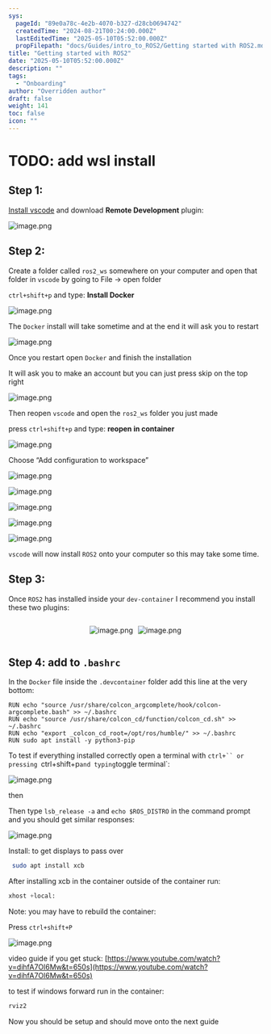 ```yaml
---
sys:
  pageId: "89e0a78c-4e2b-4070-b327-d28cb0694742"
  createdTime: "2024-08-21T00:24:00.000Z"
  lastEditedTime: "2025-05-10T05:52:00.000Z"
  propFilepath: "docs/Guides/intro_to_ROS2/Getting started with ROS2.md"
title: "Getting started with ROS2"
date: "2025-05-10T05:52:00.000Z"
description: ""
tags:
  - "Onboarding"
author: "Overridden author"
draft: false
weight: 141
toc: false
icon: ""
---
```


# TODO: add wsl install

## Step 1:

[Install vscode](https://code.visualstudio.com/download) and download **Remote Development** plugin:

![image.png](https://prod-files-secure.s3.us-west-2.amazonaws.com/d518164a-d88e-44d1-a4ee-3adb3bd8bce0/efb52993-1881-4a40-b95e-6f020334f022/image.png?X-Amz-Algorithm=AWS4-HMAC-SHA256&X-Amz-Content-Sha256=UNSIGNED-PAYLOAD&X-Amz-Credential=ASIAZI2LB4667JMPCRV4%2F20250713%2Fus-west-2%2Fs3%2Faws4_request&X-Amz-Date=20250713T051230Z&X-Amz-Expires=3600&X-Amz-Security-Token=IQoJb3JpZ2luX2VjEPT%2F%2F%2F%2F%2F%2F%2F%2F%2F%2FwEaCXVzLXdlc3QtMiJHMEUCIQDrQxL53Z%2F2IiSR0W7mr8YWNjjnRWaTlb1Fkt%2BF0CjANwIgSuAJYPyeiuTEeDnL3oZxxxYO3U5j6Db6TZckUFyWibQqiAQI%2Ff%2F%2F%2F%2F%2F%2F%2F%2F%2F%2FARAAGgw2Mzc0MjMxODM4MDUiDKmTDW4qJKg4%2BxgDvyrcAyQRKseZzFolKPVOh8gMg9ro3n11y0Bo%2BMu%2BPadjlqdHkhWyWbnCBAQZd4L5ZcMJ9EazKHCPktCakBeN5jtCQGinrWQeBB3QK0bqDvhEv7oExqtpZmLwbWd9vyBt%2BlvFdT2ecqir1US%2BDoatUBzZW1PbkBs8Xt4j8kf0EBq6dxINBSVi7V6Qxj2XlWDTloXUpjSixWsqbFAOPXfDKIArud9hOUagxVsgRwkaNMRNnNUtXgVnwXTjxkn5DckIxBfc7cAsbV48WvU%2FF%2F2p5iflKiN44hjEbOuifIkoukwWNMK8l9wp%2Bps2tT%2Bo7QDn7HPfcXcyQBhaBSJsh9E9Reb28qxIb7q4I4d20VR9NMQ6DqAzxSAAhrhnFx1PSSejSY4NQoqWKgC5XX6cS9lpE0CGJioFNwqHUu6sLEvUDC%2FIE6HJzZoGIy0559%2FBSevbVw%2BgA%2Bqkatp4Zsx3kfoVcbv5Y0z3cJuUCJfh413OG9dGRjIQJAuWY7B1S9KSm%2BrRhTMztccRq7P%2FOJUHFYCQ07wK4eincMyCy2Af%2BX9FSgWYrqozK6i%2F7oBcXNhVTdnBAFiFDWxpZT7oMbOFxIYtPdq0N7A1E%2FHgXW5n%2BgJ7%2BL5a62N4nE6Iy87d8q5BXoWPMLjZzMMGOqUBO%2BTS92okRbnfKoWMaovjWaX%2FbEJVr8wtkhlhzAvwht83AIxvzGLWAk2W90ElOPr7LloCkvPMQPD0u8MQnDarWPUsxD7RzRyrXLsAIW8iF4kCa2LfoV9Z1pdt0d83OVqyIeco1F3z9z4T5co3rnUA0UEsOvNGnHz0GEgHGrDiIGcPZ5F%2BPlMTSU53w0fcq9ofZyI46tAAo7Z5tmRe5QK%2FBVXpOrK3&X-Amz-Signature=9444e85bcdfdd74e1c1ceb777abc66121a52e3e58cd7e9674662759e513862d2&X-Amz-SignedHeaders=host&x-amz-checksum-mode=ENABLED&x-id=GetObject)

## Step 2:

Create a folder called `ros2_ws` somewhere on your computer and open that folder in `vscode` by going to File → open folder 

`ctrl+shift+p` and type: **Install Docker**

![image.png](https://prod-files-secure.s3.us-west-2.amazonaws.com/d518164a-d88e-44d1-a4ee-3adb3bd8bce0/2269dc0e-1cd5-47ff-bceb-c04ad9b2eab0/image.png?X-Amz-Algorithm=AWS4-HMAC-SHA256&X-Amz-Content-Sha256=UNSIGNED-PAYLOAD&X-Amz-Credential=ASIAZI2LB4667JMPCRV4%2F20250713%2Fus-west-2%2Fs3%2Faws4_request&X-Amz-Date=20250713T051230Z&X-Amz-Expires=3600&X-Amz-Security-Token=IQoJb3JpZ2luX2VjEPT%2F%2F%2F%2F%2F%2F%2F%2F%2F%2FwEaCXVzLXdlc3QtMiJHMEUCIQDrQxL53Z%2F2IiSR0W7mr8YWNjjnRWaTlb1Fkt%2BF0CjANwIgSuAJYPyeiuTEeDnL3oZxxxYO3U5j6Db6TZckUFyWibQqiAQI%2Ff%2F%2F%2F%2F%2F%2F%2F%2F%2F%2FARAAGgw2Mzc0MjMxODM4MDUiDKmTDW4qJKg4%2BxgDvyrcAyQRKseZzFolKPVOh8gMg9ro3n11y0Bo%2BMu%2BPadjlqdHkhWyWbnCBAQZd4L5ZcMJ9EazKHCPktCakBeN5jtCQGinrWQeBB3QK0bqDvhEv7oExqtpZmLwbWd9vyBt%2BlvFdT2ecqir1US%2BDoatUBzZW1PbkBs8Xt4j8kf0EBq6dxINBSVi7V6Qxj2XlWDTloXUpjSixWsqbFAOPXfDKIArud9hOUagxVsgRwkaNMRNnNUtXgVnwXTjxkn5DckIxBfc7cAsbV48WvU%2FF%2F2p5iflKiN44hjEbOuifIkoukwWNMK8l9wp%2Bps2tT%2Bo7QDn7HPfcXcyQBhaBSJsh9E9Reb28qxIb7q4I4d20VR9NMQ6DqAzxSAAhrhnFx1PSSejSY4NQoqWKgC5XX6cS9lpE0CGJioFNwqHUu6sLEvUDC%2FIE6HJzZoGIy0559%2FBSevbVw%2BgA%2Bqkatp4Zsx3kfoVcbv5Y0z3cJuUCJfh413OG9dGRjIQJAuWY7B1S9KSm%2BrRhTMztccRq7P%2FOJUHFYCQ07wK4eincMyCy2Af%2BX9FSgWYrqozK6i%2F7oBcXNhVTdnBAFiFDWxpZT7oMbOFxIYtPdq0N7A1E%2FHgXW5n%2BgJ7%2BL5a62N4nE6Iy87d8q5BXoWPMLjZzMMGOqUBO%2BTS92okRbnfKoWMaovjWaX%2FbEJVr8wtkhlhzAvwht83AIxvzGLWAk2W90ElOPr7LloCkvPMQPD0u8MQnDarWPUsxD7RzRyrXLsAIW8iF4kCa2LfoV9Z1pdt0d83OVqyIeco1F3z9z4T5co3rnUA0UEsOvNGnHz0GEgHGrDiIGcPZ5F%2BPlMTSU53w0fcq9ofZyI46tAAo7Z5tmRe5QK%2FBVXpOrK3&X-Amz-Signature=ace848947bc9f4ff6cb30f395da4c8f3b4e1544c7671570cbe456e47ab88f4a7&X-Amz-SignedHeaders=host&x-amz-checksum-mode=ENABLED&x-id=GetObject)

The `Docker` install will take sometime and at the end it will ask you to restart

![image.png](https://prod-files-secure.s3.us-west-2.amazonaws.com/d518164a-d88e-44d1-a4ee-3adb3bd8bce0/ed233f78-be33-4b1f-b89c-9c346c0e961e/image.png?X-Amz-Algorithm=AWS4-HMAC-SHA256&X-Amz-Content-Sha256=UNSIGNED-PAYLOAD&X-Amz-Credential=ASIAZI2LB4667JMPCRV4%2F20250713%2Fus-west-2%2Fs3%2Faws4_request&X-Amz-Date=20250713T051230Z&X-Amz-Expires=3600&X-Amz-Security-Token=IQoJb3JpZ2luX2VjEPT%2F%2F%2F%2F%2F%2F%2F%2F%2F%2FwEaCXVzLXdlc3QtMiJHMEUCIQDrQxL53Z%2F2IiSR0W7mr8YWNjjnRWaTlb1Fkt%2BF0CjANwIgSuAJYPyeiuTEeDnL3oZxxxYO3U5j6Db6TZckUFyWibQqiAQI%2Ff%2F%2F%2F%2F%2F%2F%2F%2F%2F%2FARAAGgw2Mzc0MjMxODM4MDUiDKmTDW4qJKg4%2BxgDvyrcAyQRKseZzFolKPVOh8gMg9ro3n11y0Bo%2BMu%2BPadjlqdHkhWyWbnCBAQZd4L5ZcMJ9EazKHCPktCakBeN5jtCQGinrWQeBB3QK0bqDvhEv7oExqtpZmLwbWd9vyBt%2BlvFdT2ecqir1US%2BDoatUBzZW1PbkBs8Xt4j8kf0EBq6dxINBSVi7V6Qxj2XlWDTloXUpjSixWsqbFAOPXfDKIArud9hOUagxVsgRwkaNMRNnNUtXgVnwXTjxkn5DckIxBfc7cAsbV48WvU%2FF%2F2p5iflKiN44hjEbOuifIkoukwWNMK8l9wp%2Bps2tT%2Bo7QDn7HPfcXcyQBhaBSJsh9E9Reb28qxIb7q4I4d20VR9NMQ6DqAzxSAAhrhnFx1PSSejSY4NQoqWKgC5XX6cS9lpE0CGJioFNwqHUu6sLEvUDC%2FIE6HJzZoGIy0559%2FBSevbVw%2BgA%2Bqkatp4Zsx3kfoVcbv5Y0z3cJuUCJfh413OG9dGRjIQJAuWY7B1S9KSm%2BrRhTMztccRq7P%2FOJUHFYCQ07wK4eincMyCy2Af%2BX9FSgWYrqozK6i%2F7oBcXNhVTdnBAFiFDWxpZT7oMbOFxIYtPdq0N7A1E%2FHgXW5n%2BgJ7%2BL5a62N4nE6Iy87d8q5BXoWPMLjZzMMGOqUBO%2BTS92okRbnfKoWMaovjWaX%2FbEJVr8wtkhlhzAvwht83AIxvzGLWAk2W90ElOPr7LloCkvPMQPD0u8MQnDarWPUsxD7RzRyrXLsAIW8iF4kCa2LfoV9Z1pdt0d83OVqyIeco1F3z9z4T5co3rnUA0UEsOvNGnHz0GEgHGrDiIGcPZ5F%2BPlMTSU53w0fcq9ofZyI46tAAo7Z5tmRe5QK%2FBVXpOrK3&X-Amz-Signature=3969127d732414253c2362cd0b47ca5e0c64fab19b3ae5c69a309129d31ce37e&X-Amz-SignedHeaders=host&x-amz-checksum-mode=ENABLED&x-id=GetObject)

Once you restart open `Docker` and finish the installation

It will ask you to make an account but you can just press skip on the top right

![image.png](https://prod-files-secure.s3.us-west-2.amazonaws.com/d518164a-d88e-44d1-a4ee-3adb3bd8bce0/21010ad9-1659-4fd9-9f59-9932a09b2a3d/image.png?X-Amz-Algorithm=AWS4-HMAC-SHA256&X-Amz-Content-Sha256=UNSIGNED-PAYLOAD&X-Amz-Credential=ASIAZI2LB4667JMPCRV4%2F20250713%2Fus-west-2%2Fs3%2Faws4_request&X-Amz-Date=20250713T051230Z&X-Amz-Expires=3600&X-Amz-Security-Token=IQoJb3JpZ2luX2VjEPT%2F%2F%2F%2F%2F%2F%2F%2F%2F%2FwEaCXVzLXdlc3QtMiJHMEUCIQDrQxL53Z%2F2IiSR0W7mr8YWNjjnRWaTlb1Fkt%2BF0CjANwIgSuAJYPyeiuTEeDnL3oZxxxYO3U5j6Db6TZckUFyWibQqiAQI%2Ff%2F%2F%2F%2F%2F%2F%2F%2F%2F%2FARAAGgw2Mzc0MjMxODM4MDUiDKmTDW4qJKg4%2BxgDvyrcAyQRKseZzFolKPVOh8gMg9ro3n11y0Bo%2BMu%2BPadjlqdHkhWyWbnCBAQZd4L5ZcMJ9EazKHCPktCakBeN5jtCQGinrWQeBB3QK0bqDvhEv7oExqtpZmLwbWd9vyBt%2BlvFdT2ecqir1US%2BDoatUBzZW1PbkBs8Xt4j8kf0EBq6dxINBSVi7V6Qxj2XlWDTloXUpjSixWsqbFAOPXfDKIArud9hOUagxVsgRwkaNMRNnNUtXgVnwXTjxkn5DckIxBfc7cAsbV48WvU%2FF%2F2p5iflKiN44hjEbOuifIkoukwWNMK8l9wp%2Bps2tT%2Bo7QDn7HPfcXcyQBhaBSJsh9E9Reb28qxIb7q4I4d20VR9NMQ6DqAzxSAAhrhnFx1PSSejSY4NQoqWKgC5XX6cS9lpE0CGJioFNwqHUu6sLEvUDC%2FIE6HJzZoGIy0559%2FBSevbVw%2BgA%2Bqkatp4Zsx3kfoVcbv5Y0z3cJuUCJfh413OG9dGRjIQJAuWY7B1S9KSm%2BrRhTMztccRq7P%2FOJUHFYCQ07wK4eincMyCy2Af%2BX9FSgWYrqozK6i%2F7oBcXNhVTdnBAFiFDWxpZT7oMbOFxIYtPdq0N7A1E%2FHgXW5n%2BgJ7%2BL5a62N4nE6Iy87d8q5BXoWPMLjZzMMGOqUBO%2BTS92okRbnfKoWMaovjWaX%2FbEJVr8wtkhlhzAvwht83AIxvzGLWAk2W90ElOPr7LloCkvPMQPD0u8MQnDarWPUsxD7RzRyrXLsAIW8iF4kCa2LfoV9Z1pdt0d83OVqyIeco1F3z9z4T5co3rnUA0UEsOvNGnHz0GEgHGrDiIGcPZ5F%2BPlMTSU53w0fcq9ofZyI46tAAo7Z5tmRe5QK%2FBVXpOrK3&X-Amz-Signature=19156825c35fb347c851c223323fa4c414b0c9879e61596e70e651330d4405d9&X-Amz-SignedHeaders=host&x-amz-checksum-mode=ENABLED&x-id=GetObject)

Then reopen `vscode` and open the `ros2_ws` folder you just made

press `ctrl+shift+p` and type: **reopen in container**

![image.png](https://prod-files-secure.s3.us-west-2.amazonaws.com/d518164a-d88e-44d1-a4ee-3adb3bd8bce0/4e93b8c2-41ad-488c-8095-c74205196118/image.png?X-Amz-Algorithm=AWS4-HMAC-SHA256&X-Amz-Content-Sha256=UNSIGNED-PAYLOAD&X-Amz-Credential=ASIAZI2LB4667JMPCRV4%2F20250713%2Fus-west-2%2Fs3%2Faws4_request&X-Amz-Date=20250713T051230Z&X-Amz-Expires=3600&X-Amz-Security-Token=IQoJb3JpZ2luX2VjEPT%2F%2F%2F%2F%2F%2F%2F%2F%2F%2FwEaCXVzLXdlc3QtMiJHMEUCIQDrQxL53Z%2F2IiSR0W7mr8YWNjjnRWaTlb1Fkt%2BF0CjANwIgSuAJYPyeiuTEeDnL3oZxxxYO3U5j6Db6TZckUFyWibQqiAQI%2Ff%2F%2F%2F%2F%2F%2F%2F%2F%2F%2FARAAGgw2Mzc0MjMxODM4MDUiDKmTDW4qJKg4%2BxgDvyrcAyQRKseZzFolKPVOh8gMg9ro3n11y0Bo%2BMu%2BPadjlqdHkhWyWbnCBAQZd4L5ZcMJ9EazKHCPktCakBeN5jtCQGinrWQeBB3QK0bqDvhEv7oExqtpZmLwbWd9vyBt%2BlvFdT2ecqir1US%2BDoatUBzZW1PbkBs8Xt4j8kf0EBq6dxINBSVi7V6Qxj2XlWDTloXUpjSixWsqbFAOPXfDKIArud9hOUagxVsgRwkaNMRNnNUtXgVnwXTjxkn5DckIxBfc7cAsbV48WvU%2FF%2F2p5iflKiN44hjEbOuifIkoukwWNMK8l9wp%2Bps2tT%2Bo7QDn7HPfcXcyQBhaBSJsh9E9Reb28qxIb7q4I4d20VR9NMQ6DqAzxSAAhrhnFx1PSSejSY4NQoqWKgC5XX6cS9lpE0CGJioFNwqHUu6sLEvUDC%2FIE6HJzZoGIy0559%2FBSevbVw%2BgA%2Bqkatp4Zsx3kfoVcbv5Y0z3cJuUCJfh413OG9dGRjIQJAuWY7B1S9KSm%2BrRhTMztccRq7P%2FOJUHFYCQ07wK4eincMyCy2Af%2BX9FSgWYrqozK6i%2F7oBcXNhVTdnBAFiFDWxpZT7oMbOFxIYtPdq0N7A1E%2FHgXW5n%2BgJ7%2BL5a62N4nE6Iy87d8q5BXoWPMLjZzMMGOqUBO%2BTS92okRbnfKoWMaovjWaX%2FbEJVr8wtkhlhzAvwht83AIxvzGLWAk2W90ElOPr7LloCkvPMQPD0u8MQnDarWPUsxD7RzRyrXLsAIW8iF4kCa2LfoV9Z1pdt0d83OVqyIeco1F3z9z4T5co3rnUA0UEsOvNGnHz0GEgHGrDiIGcPZ5F%2BPlMTSU53w0fcq9ofZyI46tAAo7Z5tmRe5QK%2FBVXpOrK3&X-Amz-Signature=d9713bf125e06e4e9bc4e2c49e53170e8ccf8f9af6acf8970059b24dce7902ad&X-Amz-SignedHeaders=host&x-amz-checksum-mode=ENABLED&x-id=GetObject)

Choose “Add configuration to workspace”

![image.png](https://prod-files-secure.s3.us-west-2.amazonaws.com/d518164a-d88e-44d1-a4ee-3adb3bd8bce0/9560b282-5060-4989-ba37-97e7b2c22476/image.png?X-Amz-Algorithm=AWS4-HMAC-SHA256&X-Amz-Content-Sha256=UNSIGNED-PAYLOAD&X-Amz-Credential=ASIAZI2LB4667JMPCRV4%2F20250713%2Fus-west-2%2Fs3%2Faws4_request&X-Amz-Date=20250713T051230Z&X-Amz-Expires=3600&X-Amz-Security-Token=IQoJb3JpZ2luX2VjEPT%2F%2F%2F%2F%2F%2F%2F%2F%2F%2FwEaCXVzLXdlc3QtMiJHMEUCIQDrQxL53Z%2F2IiSR0W7mr8YWNjjnRWaTlb1Fkt%2BF0CjANwIgSuAJYPyeiuTEeDnL3oZxxxYO3U5j6Db6TZckUFyWibQqiAQI%2Ff%2F%2F%2F%2F%2F%2F%2F%2F%2F%2FARAAGgw2Mzc0MjMxODM4MDUiDKmTDW4qJKg4%2BxgDvyrcAyQRKseZzFolKPVOh8gMg9ro3n11y0Bo%2BMu%2BPadjlqdHkhWyWbnCBAQZd4L5ZcMJ9EazKHCPktCakBeN5jtCQGinrWQeBB3QK0bqDvhEv7oExqtpZmLwbWd9vyBt%2BlvFdT2ecqir1US%2BDoatUBzZW1PbkBs8Xt4j8kf0EBq6dxINBSVi7V6Qxj2XlWDTloXUpjSixWsqbFAOPXfDKIArud9hOUagxVsgRwkaNMRNnNUtXgVnwXTjxkn5DckIxBfc7cAsbV48WvU%2FF%2F2p5iflKiN44hjEbOuifIkoukwWNMK8l9wp%2Bps2tT%2Bo7QDn7HPfcXcyQBhaBSJsh9E9Reb28qxIb7q4I4d20VR9NMQ6DqAzxSAAhrhnFx1PSSejSY4NQoqWKgC5XX6cS9lpE0CGJioFNwqHUu6sLEvUDC%2FIE6HJzZoGIy0559%2FBSevbVw%2BgA%2Bqkatp4Zsx3kfoVcbv5Y0z3cJuUCJfh413OG9dGRjIQJAuWY7B1S9KSm%2BrRhTMztccRq7P%2FOJUHFYCQ07wK4eincMyCy2Af%2BX9FSgWYrqozK6i%2F7oBcXNhVTdnBAFiFDWxpZT7oMbOFxIYtPdq0N7A1E%2FHgXW5n%2BgJ7%2BL5a62N4nE6Iy87d8q5BXoWPMLjZzMMGOqUBO%2BTS92okRbnfKoWMaovjWaX%2FbEJVr8wtkhlhzAvwht83AIxvzGLWAk2W90ElOPr7LloCkvPMQPD0u8MQnDarWPUsxD7RzRyrXLsAIW8iF4kCa2LfoV9Z1pdt0d83OVqyIeco1F3z9z4T5co3rnUA0UEsOvNGnHz0GEgHGrDiIGcPZ5F%2BPlMTSU53w0fcq9ofZyI46tAAo7Z5tmRe5QK%2FBVXpOrK3&X-Amz-Signature=2e208e22bfbd631ee471e384d3a9ca77de85ac52fec84272ada3b7e606c5bfbe&X-Amz-SignedHeaders=host&x-amz-checksum-mode=ENABLED&x-id=GetObject)

![image.png](https://prod-files-secure.s3.us-west-2.amazonaws.com/d518164a-d88e-44d1-a4ee-3adb3bd8bce0/2ee63f81-886b-48e8-a553-dc6e5eac99e4/image.png?X-Amz-Algorithm=AWS4-HMAC-SHA256&X-Amz-Content-Sha256=UNSIGNED-PAYLOAD&X-Amz-Credential=ASIAZI2LB4667JMPCRV4%2F20250713%2Fus-west-2%2Fs3%2Faws4_request&X-Amz-Date=20250713T051230Z&X-Amz-Expires=3600&X-Amz-Security-Token=IQoJb3JpZ2luX2VjEPT%2F%2F%2F%2F%2F%2F%2F%2F%2F%2FwEaCXVzLXdlc3QtMiJHMEUCIQDrQxL53Z%2F2IiSR0W7mr8YWNjjnRWaTlb1Fkt%2BF0CjANwIgSuAJYPyeiuTEeDnL3oZxxxYO3U5j6Db6TZckUFyWibQqiAQI%2Ff%2F%2F%2F%2F%2F%2F%2F%2F%2F%2FARAAGgw2Mzc0MjMxODM4MDUiDKmTDW4qJKg4%2BxgDvyrcAyQRKseZzFolKPVOh8gMg9ro3n11y0Bo%2BMu%2BPadjlqdHkhWyWbnCBAQZd4L5ZcMJ9EazKHCPktCakBeN5jtCQGinrWQeBB3QK0bqDvhEv7oExqtpZmLwbWd9vyBt%2BlvFdT2ecqir1US%2BDoatUBzZW1PbkBs8Xt4j8kf0EBq6dxINBSVi7V6Qxj2XlWDTloXUpjSixWsqbFAOPXfDKIArud9hOUagxVsgRwkaNMRNnNUtXgVnwXTjxkn5DckIxBfc7cAsbV48WvU%2FF%2F2p5iflKiN44hjEbOuifIkoukwWNMK8l9wp%2Bps2tT%2Bo7QDn7HPfcXcyQBhaBSJsh9E9Reb28qxIb7q4I4d20VR9NMQ6DqAzxSAAhrhnFx1PSSejSY4NQoqWKgC5XX6cS9lpE0CGJioFNwqHUu6sLEvUDC%2FIE6HJzZoGIy0559%2FBSevbVw%2BgA%2Bqkatp4Zsx3kfoVcbv5Y0z3cJuUCJfh413OG9dGRjIQJAuWY7B1S9KSm%2BrRhTMztccRq7P%2FOJUHFYCQ07wK4eincMyCy2Af%2BX9FSgWYrqozK6i%2F7oBcXNhVTdnBAFiFDWxpZT7oMbOFxIYtPdq0N7A1E%2FHgXW5n%2BgJ7%2BL5a62N4nE6Iy87d8q5BXoWPMLjZzMMGOqUBO%2BTS92okRbnfKoWMaovjWaX%2FbEJVr8wtkhlhzAvwht83AIxvzGLWAk2W90ElOPr7LloCkvPMQPD0u8MQnDarWPUsxD7RzRyrXLsAIW8iF4kCa2LfoV9Z1pdt0d83OVqyIeco1F3z9z4T5co3rnUA0UEsOvNGnHz0GEgHGrDiIGcPZ5F%2BPlMTSU53w0fcq9ofZyI46tAAo7Z5tmRe5QK%2FBVXpOrK3&X-Amz-Signature=fa7771455b6c6512064f071b5eabe71432fdd6abcc36620cd1c0a4cc73122c7a&X-Amz-SignedHeaders=host&x-amz-checksum-mode=ENABLED&x-id=GetObject)

![image.png](https://prod-files-secure.s3.us-west-2.amazonaws.com/d518164a-d88e-44d1-a4ee-3adb3bd8bce0/ae1580b2-b048-407e-aed9-b584224a7a04/image.png?X-Amz-Algorithm=AWS4-HMAC-SHA256&X-Amz-Content-Sha256=UNSIGNED-PAYLOAD&X-Amz-Credential=ASIAZI2LB4667JMPCRV4%2F20250713%2Fus-west-2%2Fs3%2Faws4_request&X-Amz-Date=20250713T051230Z&X-Amz-Expires=3600&X-Amz-Security-Token=IQoJb3JpZ2luX2VjEPT%2F%2F%2F%2F%2F%2F%2F%2F%2F%2FwEaCXVzLXdlc3QtMiJHMEUCIQDrQxL53Z%2F2IiSR0W7mr8YWNjjnRWaTlb1Fkt%2BF0CjANwIgSuAJYPyeiuTEeDnL3oZxxxYO3U5j6Db6TZckUFyWibQqiAQI%2Ff%2F%2F%2F%2F%2F%2F%2F%2F%2F%2FARAAGgw2Mzc0MjMxODM4MDUiDKmTDW4qJKg4%2BxgDvyrcAyQRKseZzFolKPVOh8gMg9ro3n11y0Bo%2BMu%2BPadjlqdHkhWyWbnCBAQZd4L5ZcMJ9EazKHCPktCakBeN5jtCQGinrWQeBB3QK0bqDvhEv7oExqtpZmLwbWd9vyBt%2BlvFdT2ecqir1US%2BDoatUBzZW1PbkBs8Xt4j8kf0EBq6dxINBSVi7V6Qxj2XlWDTloXUpjSixWsqbFAOPXfDKIArud9hOUagxVsgRwkaNMRNnNUtXgVnwXTjxkn5DckIxBfc7cAsbV48WvU%2FF%2F2p5iflKiN44hjEbOuifIkoukwWNMK8l9wp%2Bps2tT%2Bo7QDn7HPfcXcyQBhaBSJsh9E9Reb28qxIb7q4I4d20VR9NMQ6DqAzxSAAhrhnFx1PSSejSY4NQoqWKgC5XX6cS9lpE0CGJioFNwqHUu6sLEvUDC%2FIE6HJzZoGIy0559%2FBSevbVw%2BgA%2Bqkatp4Zsx3kfoVcbv5Y0z3cJuUCJfh413OG9dGRjIQJAuWY7B1S9KSm%2BrRhTMztccRq7P%2FOJUHFYCQ07wK4eincMyCy2Af%2BX9FSgWYrqozK6i%2F7oBcXNhVTdnBAFiFDWxpZT7oMbOFxIYtPdq0N7A1E%2FHgXW5n%2BgJ7%2BL5a62N4nE6Iy87d8q5BXoWPMLjZzMMGOqUBO%2BTS92okRbnfKoWMaovjWaX%2FbEJVr8wtkhlhzAvwht83AIxvzGLWAk2W90ElOPr7LloCkvPMQPD0u8MQnDarWPUsxD7RzRyrXLsAIW8iF4kCa2LfoV9Z1pdt0d83OVqyIeco1F3z9z4T5co3rnUA0UEsOvNGnHz0GEgHGrDiIGcPZ5F%2BPlMTSU53w0fcq9ofZyI46tAAo7Z5tmRe5QK%2FBVXpOrK3&X-Amz-Signature=33a99df5ecb6f61efeb10e92567a3380a6c1f0a02de3825ee3d6906fca92132b&X-Amz-SignedHeaders=host&x-amz-checksum-mode=ENABLED&x-id=GetObject)

![image.png](https://prod-files-secure.s3.us-west-2.amazonaws.com/d518164a-d88e-44d1-a4ee-3adb3bd8bce0/53255b28-f75e-430f-b9e3-c0ac8577e42b/image.png?X-Amz-Algorithm=AWS4-HMAC-SHA256&X-Amz-Content-Sha256=UNSIGNED-PAYLOAD&X-Amz-Credential=ASIAZI2LB4667JMPCRV4%2F20250713%2Fus-west-2%2Fs3%2Faws4_request&X-Amz-Date=20250713T051230Z&X-Amz-Expires=3600&X-Amz-Security-Token=IQoJb3JpZ2luX2VjEPT%2F%2F%2F%2F%2F%2F%2F%2F%2F%2FwEaCXVzLXdlc3QtMiJHMEUCIQDrQxL53Z%2F2IiSR0W7mr8YWNjjnRWaTlb1Fkt%2BF0CjANwIgSuAJYPyeiuTEeDnL3oZxxxYO3U5j6Db6TZckUFyWibQqiAQI%2Ff%2F%2F%2F%2F%2F%2F%2F%2F%2F%2FARAAGgw2Mzc0MjMxODM4MDUiDKmTDW4qJKg4%2BxgDvyrcAyQRKseZzFolKPVOh8gMg9ro3n11y0Bo%2BMu%2BPadjlqdHkhWyWbnCBAQZd4L5ZcMJ9EazKHCPktCakBeN5jtCQGinrWQeBB3QK0bqDvhEv7oExqtpZmLwbWd9vyBt%2BlvFdT2ecqir1US%2BDoatUBzZW1PbkBs8Xt4j8kf0EBq6dxINBSVi7V6Qxj2XlWDTloXUpjSixWsqbFAOPXfDKIArud9hOUagxVsgRwkaNMRNnNUtXgVnwXTjxkn5DckIxBfc7cAsbV48WvU%2FF%2F2p5iflKiN44hjEbOuifIkoukwWNMK8l9wp%2Bps2tT%2Bo7QDn7HPfcXcyQBhaBSJsh9E9Reb28qxIb7q4I4d20VR9NMQ6DqAzxSAAhrhnFx1PSSejSY4NQoqWKgC5XX6cS9lpE0CGJioFNwqHUu6sLEvUDC%2FIE6HJzZoGIy0559%2FBSevbVw%2BgA%2Bqkatp4Zsx3kfoVcbv5Y0z3cJuUCJfh413OG9dGRjIQJAuWY7B1S9KSm%2BrRhTMztccRq7P%2FOJUHFYCQ07wK4eincMyCy2Af%2BX9FSgWYrqozK6i%2F7oBcXNhVTdnBAFiFDWxpZT7oMbOFxIYtPdq0N7A1E%2FHgXW5n%2BgJ7%2BL5a62N4nE6Iy87d8q5BXoWPMLjZzMMGOqUBO%2BTS92okRbnfKoWMaovjWaX%2FbEJVr8wtkhlhzAvwht83AIxvzGLWAk2W90ElOPr7LloCkvPMQPD0u8MQnDarWPUsxD7RzRyrXLsAIW8iF4kCa2LfoV9Z1pdt0d83OVqyIeco1F3z9z4T5co3rnUA0UEsOvNGnHz0GEgHGrDiIGcPZ5F%2BPlMTSU53w0fcq9ofZyI46tAAo7Z5tmRe5QK%2FBVXpOrK3&X-Amz-Signature=60d21a3b260c10cbfd28d8c2d892229c52286a9da7a9ad62746fc5e755da6b6b&X-Amz-SignedHeaders=host&x-amz-checksum-mode=ENABLED&x-id=GetObject)

![image.png](https://prod-files-secure.s3.us-west-2.amazonaws.com/d518164a-d88e-44d1-a4ee-3adb3bd8bce0/7c562767-5af9-4ffb-97d1-327bcdf4ee00/image.png?X-Amz-Algorithm=AWS4-HMAC-SHA256&X-Amz-Content-Sha256=UNSIGNED-PAYLOAD&X-Amz-Credential=ASIAZI2LB4667JMPCRV4%2F20250713%2Fus-west-2%2Fs3%2Faws4_request&X-Amz-Date=20250713T051230Z&X-Amz-Expires=3600&X-Amz-Security-Token=IQoJb3JpZ2luX2VjEPT%2F%2F%2F%2F%2F%2F%2F%2F%2F%2FwEaCXVzLXdlc3QtMiJHMEUCIQDrQxL53Z%2F2IiSR0W7mr8YWNjjnRWaTlb1Fkt%2BF0CjANwIgSuAJYPyeiuTEeDnL3oZxxxYO3U5j6Db6TZckUFyWibQqiAQI%2Ff%2F%2F%2F%2F%2F%2F%2F%2F%2F%2FARAAGgw2Mzc0MjMxODM4MDUiDKmTDW4qJKg4%2BxgDvyrcAyQRKseZzFolKPVOh8gMg9ro3n11y0Bo%2BMu%2BPadjlqdHkhWyWbnCBAQZd4L5ZcMJ9EazKHCPktCakBeN5jtCQGinrWQeBB3QK0bqDvhEv7oExqtpZmLwbWd9vyBt%2BlvFdT2ecqir1US%2BDoatUBzZW1PbkBs8Xt4j8kf0EBq6dxINBSVi7V6Qxj2XlWDTloXUpjSixWsqbFAOPXfDKIArud9hOUagxVsgRwkaNMRNnNUtXgVnwXTjxkn5DckIxBfc7cAsbV48WvU%2FF%2F2p5iflKiN44hjEbOuifIkoukwWNMK8l9wp%2Bps2tT%2Bo7QDn7HPfcXcyQBhaBSJsh9E9Reb28qxIb7q4I4d20VR9NMQ6DqAzxSAAhrhnFx1PSSejSY4NQoqWKgC5XX6cS9lpE0CGJioFNwqHUu6sLEvUDC%2FIE6HJzZoGIy0559%2FBSevbVw%2BgA%2Bqkatp4Zsx3kfoVcbv5Y0z3cJuUCJfh413OG9dGRjIQJAuWY7B1S9KSm%2BrRhTMztccRq7P%2FOJUHFYCQ07wK4eincMyCy2Af%2BX9FSgWYrqozK6i%2F7oBcXNhVTdnBAFiFDWxpZT7oMbOFxIYtPdq0N7A1E%2FHgXW5n%2BgJ7%2BL5a62N4nE6Iy87d8q5BXoWPMLjZzMMGOqUBO%2BTS92okRbnfKoWMaovjWaX%2FbEJVr8wtkhlhzAvwht83AIxvzGLWAk2W90ElOPr7LloCkvPMQPD0u8MQnDarWPUsxD7RzRyrXLsAIW8iF4kCa2LfoV9Z1pdt0d83OVqyIeco1F3z9z4T5co3rnUA0UEsOvNGnHz0GEgHGrDiIGcPZ5F%2BPlMTSU53w0fcq9ofZyI46tAAo7Z5tmRe5QK%2FBVXpOrK3&X-Amz-Signature=4be4bc5f00a36c8bdc31d14578ccad7dcbeef2dd66ffa990f52dfa56be354175&X-Amz-SignedHeaders=host&x-amz-checksum-mode=ENABLED&x-id=GetObject)

`vscode` will now install `ROS2` onto your computer so this may take some time.

## Step 3:

Once `ROS2` has installed inside your `dev-container` I recommend you install these two plugins:

<div style="display: flex;flex-direction: row; column-gap:10px; max-width: 630px;justify-content: center;">
<div>

![image.png](https://prod-files-secure.s3.us-west-2.amazonaws.com/d518164a-d88e-44d1-a4ee-3adb3bd8bce0/3fc3d550-5a54-4ba1-ba6b-faa01cdb7369/image.png?X-Amz-Algorithm=AWS4-HMAC-SHA256&X-Amz-Content-Sha256=UNSIGNED-PAYLOAD&X-Amz-Credential=ASIAZI2LB466VNEJHELD%2F20250713%2Fus-west-2%2Fs3%2Faws4_request&X-Amz-Date=20250713T051232Z&X-Amz-Expires=3600&X-Amz-Security-Token=IQoJb3JpZ2luX2VjEPT%2F%2F%2F%2F%2F%2F%2F%2F%2F%2FwEaCXVzLXdlc3QtMiJGMEQCIBOxpPioa7osKoRuHkn91KmQlvZo54tTpIdN%2FL5FkVuIAiA%2FV7GVv3hxC5kJV%2Bg5MAztP0w1XFw5dqt3%2B4KIIY14byqIBAj9%2F%2F%2F%2F%2F%2F%2F%2F%2F%2F8BEAAaDDYzNzQyMzE4MzgwNSIM8rwumEBbXmD3RhU1KtwDRwUoUkoFP42SOw3IOcJFwMPCWNM7OMm4kXRDkQtjLB4w%2BWy8zfYzuAHrn8fawmdM4PjF0ytVEack16uxLchKUT3P4U6Z3%2BbSdFMepee%2FowO4TcvZxS82vEj9RQjuAbtpfiqtjFsTr7uwevsWYxdh2XhpfbBr5xphNgV%2FtZaWbsW649DfvOvAafGX2XuxL6eFv37S6Wktvw6BZQJa7A%2Bm2byASwhmfD4Odv0Jsjmlxvjhyh322KSOgFme%2BkqS0f%2B1c1X1ocvDd3u44JqS7gE6ZWpN99xIges2lKCTYUWlS9I5Fv9QoXQ1AysVaC%2BXrYoFBQKsXXe3E4Z2Mq%2FmWeFgyk7it6hxArAtOCij8NIbSpyNq%2FCqhfoBWE6ZYzTkgaGwSWuq9G5fFLhWSRWATOUsnZGzoHoniGlYTAV8zOhnLjv9jKrnEwNwxU3k%2FMv0aTmBvLw%2Fe7Vogtpyzkga5uB%2BKiemPHtg2GvP%2BkJ0eDNzvZ7ZTFGgQlaMxIPqfkzoZSzzSC65vzIEh93B6Q%2BPtHty8tyGLUw%2F2TaKAw25yYbwDJHfh303sqWtAqzOb9YCHV%2BsQbMUveaeZuKbrqvYKfPBcGPS3fIIBA3J9Z9RI2U1EnCkDCmpwFQP7AID534wvtjMwwY6pgE0pYP7TC2pDl7gdBxTUYEYLscinameotCxs8mZ6plxgxnQ6Jr14MPrwBXNjNNJnwGJgZellf1JM8lti31RcKSMHksi7wHGhQKR8sZflK7Cdf%2Ba9a%2BsBcp%2FINL34dHW1Mqi3E4XYJnAG1LxIUQdWdUnQFdCk5onrzS8ABt08n1lw760QhZwfTU30M3mgLuRHiIIrVgV%2FFYsvnKIQ%2FysZzI5YgcgDDvB&X-Amz-Signature=4c62da576f303e3fb932ebce416ad4f39df524779874a0ae0522f7a3845905f3&X-Amz-SignedHeaders=host&x-amz-checksum-mode=ENABLED&x-id=GetObject)

</div>
<div>

![image.png](https://prod-files-secure.s3.us-west-2.amazonaws.com/d518164a-d88e-44d1-a4ee-3adb3bd8bce0/d994cc66-13c2-4093-a5a3-f84cf4601a82/image.png?X-Amz-Algorithm=AWS4-HMAC-SHA256&X-Amz-Content-Sha256=UNSIGNED-PAYLOAD&X-Amz-Credential=ASIAZI2LB466XMGWG34K%2F20250713%2Fus-west-2%2Fs3%2Faws4_request&X-Amz-Date=20250713T051233Z&X-Amz-Expires=3600&X-Amz-Security-Token=IQoJb3JpZ2luX2VjEPT%2F%2F%2F%2F%2F%2F%2F%2F%2F%2FwEaCXVzLXdlc3QtMiJHMEUCIQCdJ1uKSVugHj1GiAV2RP83CBWJJ2wIMcs7%2BHklOPHe1QIgTP6VjhrjJxQ6MqNUlefkey%2F%2FEz38k1gveBFai4705CAqiAQI%2Ff%2F%2F%2F%2F%2F%2F%2F%2F%2F%2FARAAGgw2Mzc0MjMxODM4MDUiDJeP1M9B5eOmcfYjxSrcAwSLpP42Jwylys%2BOGc4vK3zR9BLBQeX5bzl6Mm9m13sYKLOm62SwdYO9edDgpTtNSKeVY7PSQn%2BYfgC0PsxgPoWTRMh6HHUOCGOzTolKPKoXFCUtvFtJHjhA%2FNSl%2FmbByZzhdDm36dTI46CPdkLpJUWVDcv5bMCedzt9%2BFV1i4ry57wpq3NbZ4D5GTfguxo5ewqG47X%2BJ4mP%2F%2BjOcM4nNFGSBrF9e%2Bx%2BfEYYThQUZg4Gexk8M%2Bt%2F4IADmh4soJXIsGtHILT%2Ff6e%2BSOXfunLYGrrtOqnB34%2BX2tJvIIg6tZFvstleOdxwTNK%2FgbA2mTbce6s0%2BdxqwI%2B4%2FP1DqGeXgLcOSIUfq7ayl%2BflI4Yl%2FXe7dL9lIHUOt4AOMX8RswijlODuixFc9pc4AW1WCk%2BilthjJ0HDCpeKAH8BZFl73i7gegKfYb2yRA6AC4YmksFWiZNB5U40rz9TGkeV2nm%2FPurggqMJeGLcHpnx14V5cT4bVQdK5oSan9I1rA64epDpIfQWScMyS3i7PRRyg8BklshRiO3Zh%2Fupx%2BXUhTYcvcuzYLgL%2BXrAdta1xsN%2BXAKkt2C9RD8Pb%2BFxGvMWe8sz%2BaUKEghssqZnmBT%2FEBLwPSVGUBsyImgr%2FKfmfj1zMIHZzMMGOqUBE7X%2BIKk88Yp98FkO5DbP176d0NrOhAZ4ouXQA0R305R8GSnFD31iM26%2FzVy5BREXD17GT1PSGNJMBy0UdhvRyTZpReN274tnnm0c8xR%2FOnIAOm5Ja5w0iY4Fo8lQ0e7xqQujuEwUtdWPzMl23oPUqo7KZ1%2BYzmZf%2F%2FrchaLUW0v9rCWiSJiSZsGMs76SpbVngvKYE2lhSpy%2Fmzj9muaUs1D%2FLWaD&X-Amz-Signature=28cb0d199a29efd3cca27e73d4d8cf4604f7b82887e17eef30d0b47be152e90f&X-Amz-SignedHeaders=host&x-amz-checksum-mode=ENABLED&x-id=GetObject)

</div>
</div>

## Step 4: add to `.bashrc`

In the `Docker` file inside the `.devcontainer` folder add this line at the very bottom: 

```docker
RUN echo "source /usr/share/colcon_argcomplete/hook/colcon-argcomplete.bash" >> ~/.bashrc
RUN echo "source /usr/share/colcon_cd/function/colcon_cd.sh" >> ~/.bashrc
RUN echo "export _colcon_cd_root=/opt/ros/humble/" >> ~/.bashrc
RUN sudo apt install -y python3-pip 
```

To test if everything installed correctly open a terminal with `ctrl+`` or pressing `ctrl+shift+p` and typing `toggle terminal`:

![image.png](https://prod-files-secure.s3.us-west-2.amazonaws.com/d518164a-d88e-44d1-a4ee-3adb3bd8bce0/6a4943d8-b04e-4c02-9a58-775f3384d1a5/image.png?X-Amz-Algorithm=AWS4-HMAC-SHA256&X-Amz-Content-Sha256=UNSIGNED-PAYLOAD&X-Amz-Credential=ASIAZI2LB4667JMPCRV4%2F20250713%2Fus-west-2%2Fs3%2Faws4_request&X-Amz-Date=20250713T051230Z&X-Amz-Expires=3600&X-Amz-Security-Token=IQoJb3JpZ2luX2VjEPT%2F%2F%2F%2F%2F%2F%2F%2F%2F%2FwEaCXVzLXdlc3QtMiJHMEUCIQDrQxL53Z%2F2IiSR0W7mr8YWNjjnRWaTlb1Fkt%2BF0CjANwIgSuAJYPyeiuTEeDnL3oZxxxYO3U5j6Db6TZckUFyWibQqiAQI%2Ff%2F%2F%2F%2F%2F%2F%2F%2F%2F%2FARAAGgw2Mzc0MjMxODM4MDUiDKmTDW4qJKg4%2BxgDvyrcAyQRKseZzFolKPVOh8gMg9ro3n11y0Bo%2BMu%2BPadjlqdHkhWyWbnCBAQZd4L5ZcMJ9EazKHCPktCakBeN5jtCQGinrWQeBB3QK0bqDvhEv7oExqtpZmLwbWd9vyBt%2BlvFdT2ecqir1US%2BDoatUBzZW1PbkBs8Xt4j8kf0EBq6dxINBSVi7V6Qxj2XlWDTloXUpjSixWsqbFAOPXfDKIArud9hOUagxVsgRwkaNMRNnNUtXgVnwXTjxkn5DckIxBfc7cAsbV48WvU%2FF%2F2p5iflKiN44hjEbOuifIkoukwWNMK8l9wp%2Bps2tT%2Bo7QDn7HPfcXcyQBhaBSJsh9E9Reb28qxIb7q4I4d20VR9NMQ6DqAzxSAAhrhnFx1PSSejSY4NQoqWKgC5XX6cS9lpE0CGJioFNwqHUu6sLEvUDC%2FIE6HJzZoGIy0559%2FBSevbVw%2BgA%2Bqkatp4Zsx3kfoVcbv5Y0z3cJuUCJfh413OG9dGRjIQJAuWY7B1S9KSm%2BrRhTMztccRq7P%2FOJUHFYCQ07wK4eincMyCy2Af%2BX9FSgWYrqozK6i%2F7oBcXNhVTdnBAFiFDWxpZT7oMbOFxIYtPdq0N7A1E%2FHgXW5n%2BgJ7%2BL5a62N4nE6Iy87d8q5BXoWPMLjZzMMGOqUBO%2BTS92okRbnfKoWMaovjWaX%2FbEJVr8wtkhlhzAvwht83AIxvzGLWAk2W90ElOPr7LloCkvPMQPD0u8MQnDarWPUsxD7RzRyrXLsAIW8iF4kCa2LfoV9Z1pdt0d83OVqyIeco1F3z9z4T5co3rnUA0UEsOvNGnHz0GEgHGrDiIGcPZ5F%2BPlMTSU53w0fcq9ofZyI46tAAo7Z5tmRe5QK%2FBVXpOrK3&X-Amz-Signature=d35c789f6d52a24e8cd13af2cea49ca1d50b923a1bc31f37e2d8647e9001d2e6&X-Amz-SignedHeaders=host&x-amz-checksum-mode=ENABLED&x-id=GetObject)

then 

Then type `lsb_release -a` and `echo $ROS_DISTRO` in the command prompt and you should get similar responses:

![image.png](https://prod-files-secure.s3.us-west-2.amazonaws.com/d518164a-d88e-44d1-a4ee-3adb3bd8bce0/3e635dec-a805-4e85-8b9e-d000e5b71a4e/image.png?X-Amz-Algorithm=AWS4-HMAC-SHA256&X-Amz-Content-Sha256=UNSIGNED-PAYLOAD&X-Amz-Credential=ASIAZI2LB4667JMPCRV4%2F20250713%2Fus-west-2%2Fs3%2Faws4_request&X-Amz-Date=20250713T051230Z&X-Amz-Expires=3600&X-Amz-Security-Token=IQoJb3JpZ2luX2VjEPT%2F%2F%2F%2F%2F%2F%2F%2F%2F%2FwEaCXVzLXdlc3QtMiJHMEUCIQDrQxL53Z%2F2IiSR0W7mr8YWNjjnRWaTlb1Fkt%2BF0CjANwIgSuAJYPyeiuTEeDnL3oZxxxYO3U5j6Db6TZckUFyWibQqiAQI%2Ff%2F%2F%2F%2F%2F%2F%2F%2F%2F%2FARAAGgw2Mzc0MjMxODM4MDUiDKmTDW4qJKg4%2BxgDvyrcAyQRKseZzFolKPVOh8gMg9ro3n11y0Bo%2BMu%2BPadjlqdHkhWyWbnCBAQZd4L5ZcMJ9EazKHCPktCakBeN5jtCQGinrWQeBB3QK0bqDvhEv7oExqtpZmLwbWd9vyBt%2BlvFdT2ecqir1US%2BDoatUBzZW1PbkBs8Xt4j8kf0EBq6dxINBSVi7V6Qxj2XlWDTloXUpjSixWsqbFAOPXfDKIArud9hOUagxVsgRwkaNMRNnNUtXgVnwXTjxkn5DckIxBfc7cAsbV48WvU%2FF%2F2p5iflKiN44hjEbOuifIkoukwWNMK8l9wp%2Bps2tT%2Bo7QDn7HPfcXcyQBhaBSJsh9E9Reb28qxIb7q4I4d20VR9NMQ6DqAzxSAAhrhnFx1PSSejSY4NQoqWKgC5XX6cS9lpE0CGJioFNwqHUu6sLEvUDC%2FIE6HJzZoGIy0559%2FBSevbVw%2BgA%2Bqkatp4Zsx3kfoVcbv5Y0z3cJuUCJfh413OG9dGRjIQJAuWY7B1S9KSm%2BrRhTMztccRq7P%2FOJUHFYCQ07wK4eincMyCy2Af%2BX9FSgWYrqozK6i%2F7oBcXNhVTdnBAFiFDWxpZT7oMbOFxIYtPdq0N7A1E%2FHgXW5n%2BgJ7%2BL5a62N4nE6Iy87d8q5BXoWPMLjZzMMGOqUBO%2BTS92okRbnfKoWMaovjWaX%2FbEJVr8wtkhlhzAvwht83AIxvzGLWAk2W90ElOPr7LloCkvPMQPD0u8MQnDarWPUsxD7RzRyrXLsAIW8iF4kCa2LfoV9Z1pdt0d83OVqyIeco1F3z9z4T5co3rnUA0UEsOvNGnHz0GEgHGrDiIGcPZ5F%2BPlMTSU53w0fcq9ofZyI46tAAo7Z5tmRe5QK%2FBVXpOrK3&X-Amz-Signature=4f7daa05b8f9c82d61cea4da403c6d834856912cd4e7cfff57917259834f4dad&X-Amz-SignedHeaders=host&x-amz-checksum-mode=ENABLED&x-id=GetObject)

Install:  to get displays to pass over

```bash
 sudo apt install xcb
```

After installing xcb in the container outside of the container run:

```python
xhost +local:
```

Note: you may have to rebuild the container:

Press `ctrl+shift+P`

![image.png](https://prod-files-secure.s3.us-west-2.amazonaws.com/d518164a-d88e-44d1-a4ee-3adb3bd8bce0/6c2be660-2618-4c38-9c26-53554f7a0b7b/image.png?X-Amz-Algorithm=AWS4-HMAC-SHA256&X-Amz-Content-Sha256=UNSIGNED-PAYLOAD&X-Amz-Credential=ASIAZI2LB4667JMPCRV4%2F20250713%2Fus-west-2%2Fs3%2Faws4_request&X-Amz-Date=20250713T051230Z&X-Amz-Expires=3600&X-Amz-Security-Token=IQoJb3JpZ2luX2VjEPT%2F%2F%2F%2F%2F%2F%2F%2F%2F%2FwEaCXVzLXdlc3QtMiJHMEUCIQDrQxL53Z%2F2IiSR0W7mr8YWNjjnRWaTlb1Fkt%2BF0CjANwIgSuAJYPyeiuTEeDnL3oZxxxYO3U5j6Db6TZckUFyWibQqiAQI%2Ff%2F%2F%2F%2F%2F%2F%2F%2F%2F%2FARAAGgw2Mzc0MjMxODM4MDUiDKmTDW4qJKg4%2BxgDvyrcAyQRKseZzFolKPVOh8gMg9ro3n11y0Bo%2BMu%2BPadjlqdHkhWyWbnCBAQZd4L5ZcMJ9EazKHCPktCakBeN5jtCQGinrWQeBB3QK0bqDvhEv7oExqtpZmLwbWd9vyBt%2BlvFdT2ecqir1US%2BDoatUBzZW1PbkBs8Xt4j8kf0EBq6dxINBSVi7V6Qxj2XlWDTloXUpjSixWsqbFAOPXfDKIArud9hOUagxVsgRwkaNMRNnNUtXgVnwXTjxkn5DckIxBfc7cAsbV48WvU%2FF%2F2p5iflKiN44hjEbOuifIkoukwWNMK8l9wp%2Bps2tT%2Bo7QDn7HPfcXcyQBhaBSJsh9E9Reb28qxIb7q4I4d20VR9NMQ6DqAzxSAAhrhnFx1PSSejSY4NQoqWKgC5XX6cS9lpE0CGJioFNwqHUu6sLEvUDC%2FIE6HJzZoGIy0559%2FBSevbVw%2BgA%2Bqkatp4Zsx3kfoVcbv5Y0z3cJuUCJfh413OG9dGRjIQJAuWY7B1S9KSm%2BrRhTMztccRq7P%2FOJUHFYCQ07wK4eincMyCy2Af%2BX9FSgWYrqozK6i%2F7oBcXNhVTdnBAFiFDWxpZT7oMbOFxIYtPdq0N7A1E%2FHgXW5n%2BgJ7%2BL5a62N4nE6Iy87d8q5BXoWPMLjZzMMGOqUBO%2BTS92okRbnfKoWMaovjWaX%2FbEJVr8wtkhlhzAvwht83AIxvzGLWAk2W90ElOPr7LloCkvPMQPD0u8MQnDarWPUsxD7RzRyrXLsAIW8iF4kCa2LfoV9Z1pdt0d83OVqyIeco1F3z9z4T5co3rnUA0UEsOvNGnHz0GEgHGrDiIGcPZ5F%2BPlMTSU53w0fcq9ofZyI46tAAo7Z5tmRe5QK%2FBVXpOrK3&X-Amz-Signature=6bff5cb61f3979ca8dac66b3f9bf5e9874d986c6dbf3c0f359102a72b00b8b2e&X-Amz-SignedHeaders=host&x-amz-checksum-mode=ENABLED&x-id=GetObject)

video guide if you get stuck: [https://www.youtube.com/watch?v=dihfA7Ol6Mw&t=650s](https://www.youtube.com/watch?v=dihfA7Ol6Mw&t=650s)

to test if windows forward run in the container:

```bash
rviz2
```

Now you should be setup and should move onto the next guide 
